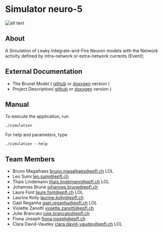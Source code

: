 # Simulator neuro-5

![alt text](https://d30y9cdsu7xlg0.cloudfront.net/png/79860-200.png "Our logo")

## About

A Simulation of Leaky Integrate-and-Fire Neuron models with the Network activity defined by intra-network or extra-network currents (Event);


## External Documentation

- The Brunel Model ( [github](doc/Brunel_2000.pdf) or [doxygen](Brunel_2000.pdf) version )
- Project Description( [github](doc/Project_Description.pdf) or [doxygen](Project_Description.pdf) version )


## Manual

To execute the application, run

    ./simulation

For help and parameters, type

    ./simulation --help


## Team Members

- Bruno Magalhaes <bruno.magalhaes@epfl.ch> LOL
- Leo Sumi <leo.sumi@epfl.ch>
- Thais Lindemann <thais.lindemann@epfl.ch> LOL
- Johannes Brune <johannes.brune@epfl.ch>
- Laure Font <laure.font@epfl.ch> LOL
- Laurine Kolly <laurine.kolly@epfl.ch>
- Gael Reganha <gael.reganha@epfl.ch> LOL
- Violette Zanotti <violette.zanotti@epfl.ch> 
- Julie Brancato <julie.brancato@epfl.ch>
- Fiona Joseph <fiona.joseph@epfl.ch>
- Clara David-Vaudey <clara.david-vaudey@epfl.ch> LOL
